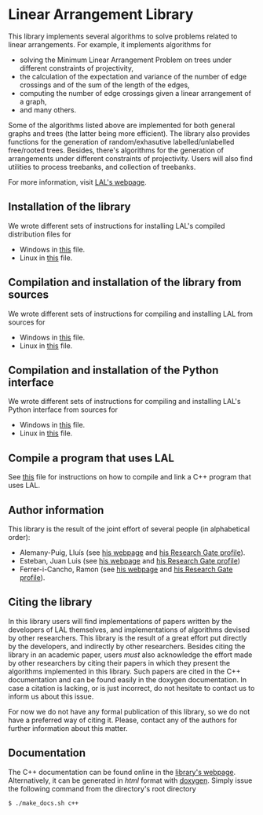 # Linear Arrangement Library

This library implements several algorithms to solve problems related to linear arrangements. For example, it implements algorithms for

- solving the Minimum Linear Arrangement Problem on trees under different constraints of projectivity,
- the calculation of the expectation and variance of the number of edge crossings and of the sum of the length of the edges,
- computing the number of edge crossings given a linear arrangement of a graph,
- and many others.

Some of the algorithms listed above are implemented for both general graphs and trees (the latter being more efficient). The library also provides functions for the generation of random/exhasutive labelled/unlabelled free/rooted trees. Besides, there's algorithms for the generation of arrangements under different constraints of projectivity. Users will also find utilities to process treebanks, and collection of treebanks.

For more information, visit [LAL's webpage](https://cqllab.upc.edu/lal/).

## Installation of the library

We wrote different sets of instructions for installing LAL's compiled distribution files for

- Windows in [this](https://github.com/LAL-project/linear-arrangement-library/blob/21.07/instructions/installation-library-windows.md) file.
- Linux in [this](https://github.com/LAL-project/linear-arrangement-library/blob/21.07/instructions/installation-library-linux.md) file.

## Compilation and installation of the library from sources

We wrote different sets of instructions for compiling and installing LAL from sources for

- Windows in [this](https://github.com/LAL-project/linear-arrangement-library/blob/21.07/instructions/compilation-library-windows.md) file.
- Linux in [this](https://github.com/LAL-project/linear-arrangement-library/blob/21.07/instructions/compilation-library-linux.md) file.

## Compilation and installation of the Python interface

We wrote different sets of instructions for compiling and installing LAL's Python interface from sources for

- Windows in [this](https://github.com/LAL-project/linear-arrangement-library/blob/21.07/instructions/compilation-pyhton-interface-windows.md) file.
- Linux in [this](https://github.com/LAL-project/linear-arrangement-library/blob/21.07/instructions/compilation-pyhton-interface-linux.md) file.

## Compile a program that uses LAL

See [this](https://github.com/LAL-project/linear-arrangement-library/blob/21.07/instructions/compiling-against-LAL.md) file for instructions on how to compile and link a C++ program that uses LAL.

## Author information

This library is the result of the joint effort of several people (in alphabetical order):

- Alemany-Puig, Lluís (see [his webpage](https://cqllab.upc.edu/people/lalemany/) and [his Research Gate profile](https://www.researchgate.net/profile/Lluis_Alemany-Puig)).
- Esteban, Juan Luis (see [his webpage](https://www.cs.upc.edu/~esteban/) and [his Research Gate profile](https://www.researchgate.net/profile/Juan_Esteban13))
- Ferrer-i-Cancho, Ramon (see [his webpage](https://cqllab.upc.edu/people/rferrericancho/) and [his Research Gate profile](https://www.cs.upc.edu/~rferrericancho/)).

## Citing the library

In this library users will find implementations of papers written by the developers of LAL themselves, and implementations of algorithms devised by other researchers. This library is the result of a great effort put directly by the developers, and indirectly by other researchers. Besides citing the library in an academic paper, users *must* also acknowledge the effort made by other researchers by citing their papers in which they present the algorithms implemented in this library. Such papers are cited in the C++ documentation and can be found easily in the doxygen documentation. In case a citation is lacking, or is just incorrect, do not hesitate to contact us to inform us about this issue.

For now we do not have any formal publication of this library, so we do not have a preferred way of citing it. Please, contact any of the authors for further information about this matter.

## Documentation

The C++ documentation can be found online in the [library's webpage](https://cqllab.upc.edu/lal/). Alternatively, it can be generated in _html_ format with [doxygen](http://doxygen.nl/). Simply issue the following command from the directory's root directory

	$ ./make_docs.sh c++
